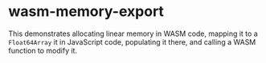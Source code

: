 # wasm-memory-export

This demonstrates allocating linear memory in WASM code,
mapping it to a `Float64Array` it in JavaScript code,
populating it there,
and calling a WASM function to modify it.
